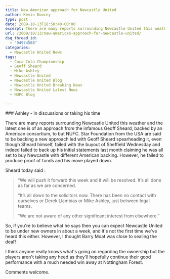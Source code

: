 ```yaml
---
title: New American approach for Newcastle United
author: Kevin Doocey
type: post
date: 2009-10-13T18:50:40+00:00
excerpt: There are many reports surrounding Newcastle United this weather and the latest one is of..
url: /2009/10/13/new-american-approach-for-newcastle-united/
dsq_thread_id:
  - "94974588"
categories:
  - Newcastle United News
tags:
  - Coca Cola Championship
  - Geoff Sheard
  - Mike Ashley
  - Newcastle United
  - Newcastle United Blog
  - Newcastle United Breaking News
  - Newcastle United Latest News
  - NUFC Blog

---
```

### Ashley - In discussions or taking his time

There are many reports surrounding Newcastle United this weather and the latest one is of an approach from the infamous Geoff Sheard, backed by an American consortium, to but NUFC. Star Foundation from the USA are said to be backing a new approach led with Geoff Sheard spearheading it, even though Sheard himself, failed with the buyout of Sheffield Wednesday  and indeed failed to back up his initial statements last month claiming he was all set to buy Newcastle with different American backing. However, he failed to produce proof of funds and his move played down.

Sheard today said :

> “We will push it forward this week and it will be resolved. It’s all done as far as we are concerned.
>
> “It’s all down to the solicitors now. There has been no contact with ourselves or Derek Llambias or Mike Ashley, just between legal teams.
>
> “We are not aware of any other significant interest from elsewhere.”
>

So, if you're to believe what he says then you can expect Newcastle United to be under new owners in about a week, and it's not the first time we've heard this either. However, I thought Barry Moat was close to sealing the deal?

I think anyone really knows what's going on regarding the ownership but the players aren't taking any heed as they'll hopefully continue their good performance with a much needed win away at Nottingham Forest.

Comments welcome.
